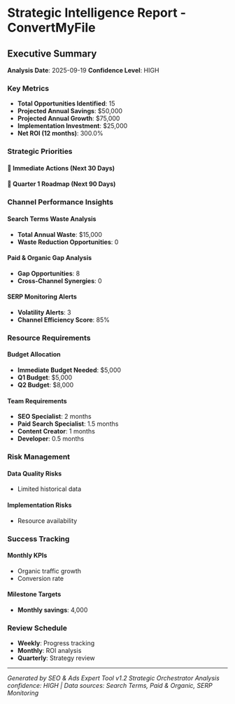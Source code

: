 # Strategic Intelligence Report - ConvertMyFile

## Executive Summary
**Analysis Date**: 2025-09-19
**Confidence Level**: HIGH

### Key Metrics
- **Total Opportunities Identified**: 15
- **Projected Annual Savings**: $50,000
- **Projected Annual Growth**: $75,000
- **Implementation Investment**: $25,000
- **Net ROI (12 months)**: 300.0%

### Strategic Priorities

#### 🚀 Immediate Actions (Next 30 Days)


#### 🎯 Quarter 1 Roadmap (Next 90 Days)


### Channel Performance Insights

#### Search Terms Waste Analysis
- **Total Annual Waste**: $15,000
- **Waste Reduction Opportunities**: 0

#### Paid & Organic Gap Analysis  
- **Gap Opportunities**: 8
- **Cross-Channel Synergies**: 0

#### SERP Monitoring Alerts
- **Volatility Alerts**: 3
- **Channel Efficiency Score**: 85%

### Resource Requirements

#### Budget Allocation
- **Immediate Budget Needed**: $5,000
- **Q1 Budget**: $5,000
- **Q2 Budget**: $8,000

#### Team Requirements
- **SEO Specialist**: 2 months
- **Paid Search Specialist**: 1.5 months
- **Content Creator**: 1 months
- **Developer**: 0.5 months

### Risk Management

#### Data Quality Risks
- Limited historical data

#### Implementation Risks
- Resource availability

### Success Tracking

#### Monthly KPIs
- Organic traffic growth
- Conversion rate

#### Milestone Targets
- **Monthly savings**: 4,000

### Review Schedule
- **Weekly**: Progress tracking
- **Monthly**: ROI analysis
- **Quarterly**: Strategy review

---

*Generated by SEO & Ads Expert Tool v1.2 Strategic Orchestrator*
*Analysis confidence: HIGH | Data sources: Search Terms, Paid & Organic, SERP Monitoring*
